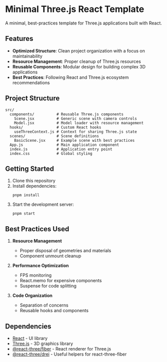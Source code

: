 # Minimal Three.js React Template

A minimal, best-practices template for Three.js applications built with React.

## Features

- **Optimized Structure**: Clean project organization with a focus on maintainability
- **Resource Management**: Proper cleanup of Three.js resources
- **Reusable Components**: Modular design for building complex 3D applications
- **Best Practices**: Following React and Three.js ecosystem recommendations

## Project Structure

```
src/
  components/          # Reusable Three.js components
    Scene.jsx          # Generic scene with camera controls
    Model.jsx          # Model loader with resource management
  hooks/               # Custom React hooks
    useThreeContext.js # Context for sharing Three.js state
  scenes/              # Scene definitions
    BasicScene.jsx     # Example scene with best practices
  App.js               # Main application component
  index.js             # Application entry point
  index.css            # Global styling
```

## Getting Started

1. Clone this repository
2. Install dependencies:
   ```
   pnpm install
   ```
3. Start the development server:
   ```
   pnpm start
   ```

## Best Practices Used

1. **Resource Management**

   - Proper disposal of geometries and materials
   - Component unmount cleanup

2. **Performance Optimization**

   - FPS monitoring
   - React.memo for expensive components
   - Suspense for code splitting

3. **Code Organization**
   - Separation of concerns
   - Reusable hooks and components

## Dependencies

- [React](https://reactjs.org/) - UI library
- [Three.js](https://threejs.org/) - 3D graphics library
- [@react-three/fiber](https://docs.pmnd.rs/react-three-fiber) - React renderer for Three.js
- [@react-three/drei](https://docs.pmnd.rs/drei) - Useful helpers for react-three-fiber
